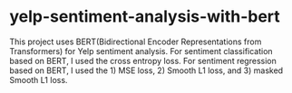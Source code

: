 # yelp-sentiment-analysis-with-bert
This project uses BERT(Bidirectional Encoder Representations from Transformers) for Yelp sentiment analysis. For sentiment classification based on BERT, I used the cross entropy loss. For sentiment regression based on BERT, I used the 1) MSE loss, 2) Smooth L1 loss, and 3) masked Smooth L1 loss.
